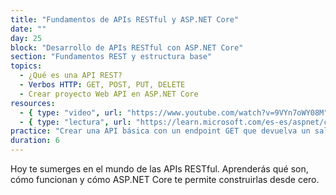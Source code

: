 ```yaml
---
title: "Fundamentos de APIs RESTful y ASP.NET Core"
date: ""
day: 25
block: "Desarrollo de APIs RESTful con ASP.NET Core"
section: "Fundamentos REST y estructura base"
topics:
  - ¿Qué es una API REST?
  - Verbos HTTP: GET, POST, PUT, DELETE
  - Crear proyecto Web API en ASP.NET Core
resources:
  - { type: "video", url: "https://www.youtube.com/watch?v=9VYn7oWY08M" }
  - { type: "lectura", url: "https://learn.microsoft.com/es-es/aspnet/core/web-api/?view=aspnetcore-8.0" }
practice: "Crear una API básica con un endpoint GET que devuelva un saludo personalizado."
duration: 6
---
```


Hoy te sumerges en el mundo de las APIs RESTful. Aprenderás qué son, cómo funcionan y cómo ASP.NET Core te permite construirlas desde cero.
